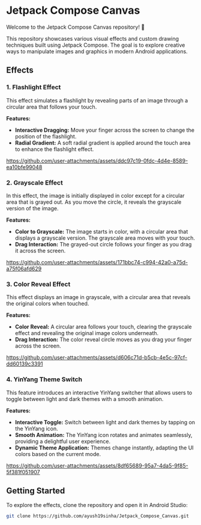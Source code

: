 # Jetpack Compose Canvas

Welcome to the Jetpack Compose Canvas repository! 🎨

This repository showcases various visual effects and custom drawing techniques built using Jetpack Compose. The goal is to explore creative ways to manipulate images and graphics in modern Android applications.

## Effects

### 1. Flashlight Effect
This effect simulates a flashlight by revealing parts of an image through a circular area that follows your touch.

**Features:**
- **Interactive Dragging:** Move your finger across the screen to change the position of the flashlight.
- **Radial Gradient:** A soft radial gradient is applied around the touch area to enhance the flashlight effect.



https://github.com/user-attachments/assets/ddc97c19-0fdc-4d4e-8589-ea10bfe99048



### 2. Grayscale Effect
In this effect, the image is initially displayed in color except for a circular area that is grayed out. As you move the circle, it reveals the grayscale version of the image.

**Features:**
- **Color to Grayscale:** The image starts in color, with a circular area that displays a grayscale version. The grayscale area moves with your touch.
- **Drag Interaction:** The grayed-out circle follows your finger as you drag it across the screen.




https://github.com/user-attachments/assets/171bbc74-c994-42a0-a75d-a75f06afd629



### 3. Color Reveal Effect
This effect displays an image in grayscale, with a circular area that reveals the original colors when touched.

**Features:**
- **Color Reveal:** A circular area follows your touch, clearing the grayscale effect and revealing the original image colors underneath.
- **Drag Interaction:** The color reveal circle moves as you drag your finger across the screen.



https://github.com/user-attachments/assets/d606c71d-b5cb-4e5c-97cf-dd60139c3391


### 4. YinYang Theme Switch 
This feature introduces an interactive YinYang switcher that allows users to toggle between light and dark themes with a smooth animation.

**Features:**
- **Interactive Toggle:** Switch between light and dark themes by tapping on the YinYang icon.
- **Smooth Animation:** The YinYang icon rotates and animates seamlessly, providing a delightful user experience.
- **Dynamic Theme Application:** Themes change instantly, adapting the UI colors based on the current mode.



https://github.com/user-attachments/assets/8df65689-95a7-4da5-9f85-5f381f051907



## Getting Started

To explore the effects, clone the repository and open it in Android Studio:

```bash
git clone https://github.com/ayush19sinha/Jetpack_Compose_Canvas.git
